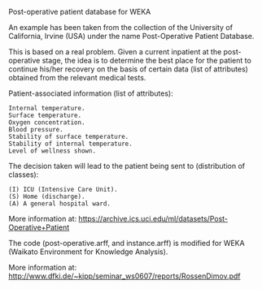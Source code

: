 Post-operative patient database for WEKA

An example has been taken from the collection of the University of California, Irvine (USA) under the name Post-Operative Patient Database.

This is based on a real problem. Given a current inpatient at the post-operative stage, the idea is to determine the best place for the patient to continue his/her recovery on the basis of certain data (list of attributes) obtained from the relevant medical tests.

Patient-associated information (list of attributes):

    Internal temperature.
    Surface temperature.
    Oxygen concentration.
    Blood pressure.
    Stability of surface temperature.
    Stability of internal temperature.
    Level of wellness shown.

The decision taken will lead to the patient being sent to (distribution of classes):

    (I) ICU (Intensive Care Unit).
    (S) Home (discharge).
    (A) A general hospital ward.

More information at: https://archive.ics.uci.edu/ml/datasets/Post-Operative+Patient

The code (post-operative.arff, and instance.arff) is modified for WEKA (Waikato Environment for Knowledge Analysis).

More information at: http://www.dfki.de/~kipp/seminar_ws0607/reports/RossenDimov.pdf
